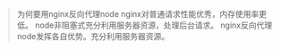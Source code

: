 >为何要用nginx反向代理node
>nginx对普通请求性能优秀，内存使用率更低。
>node非阻塞式充分利用服务器资源，处理后台请求。
>nginx反向代理node发挥各自优势。充分利用服务器资源。